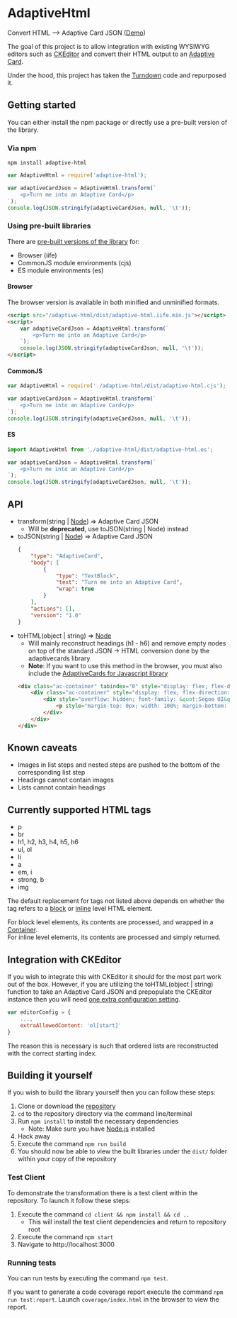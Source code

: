 # AdaptiveHtml
Convert HTML --> Adaptive Card JSON ([Demo](https://adaptive-editor.azurewebsites.net/))

The goal of this project is to allow integration with existing WYSIWYG editors such as [CKEditor](https://ckeditor.com/) and convert their HTML output to an [Adaptive Card](https://adaptivecards.io/).

Under the hood, this project has taken the [Turndown](https://github.com/domchristie/turndown/) code and repurposed it.

## Getting started
You can either install the npm package or directly use a pre-built version of the library.

### Via npm
`npm install adaptive-html`
```javascript
var AdaptiveHtml = require('adaptive-html');

var adaptiveCardJson = AdaptiveHtml.transform(`
    <p>Turn me into an Adaptive Card</p>
`);
console.log(JSON.stringify(adaptiveCardJson, null, '\t'));
```

### Using pre-built libraries
There are [pre-built versions of the library](https://github.com/rcasto/adaptive-html/tree/master/dist) for:
- Browser (iife)
- CommonJS module environments (cjs)
- ES module environments (es)

#### Browser
The browser version is available in both minified and unminified formats.
```html
<script src="/adaptive-html/dist/adaptive-html.iife.min.js"></script>
<script>
    var adaptiveCardJson = AdaptiveHtml.transform(`
        <p>Turn me into an Adaptive Card</p>
    `);
    console.log(JSON.stringify(adaptiveCardJson, null, '\t'));
</script>
```

#### CommonJS
```javascript
var AdaptiveHtml = require('./adaptive-html/dist/adaptive-html.cjs');

var adaptiveCardJson = AdaptiveHtml.transform(`
    <p>Turn me into an Adaptive Card</p>
`);
console.log(JSON.stringify(adaptiveCardJson, null, '\t'));
```

#### ES
```javascript
import AdaptiveHtml from './adaptive-html/dist/adaptive-html.es';

var adaptiveCardJson = AdaptiveHtml.transform(`
    <p>Turn me into an Adaptive Card</p>
`);
console.log(JSON.stringify(adaptiveCardJson, null, '\t'));
```

## API
- transform(string | [Node](https://devdocs.io/dom/node)) => Adaptive Card JSON
    - Will be **deprecated**, use toJSON(string | Node) instead
- toJSON(string | [Node](https://devdocs.io/dom/node)) => Adaptive Card JSON
    ```json
    {
        "type": "AdaptiveCard",
        "body": [
            {
                "type": "TextBlock",
                "text": "Turn me into an Adaptive Card",
                "wrap": true
            }
        ],
        "actions": [],
        "version": "1.0"
    }
    ```
- toHTML(object | string) => [Node](https://devdocs.io/dom/node)
    - Will mainly reconstruct headings (h1 - h6) and remove empty nodes on top of the standard JSON -> HTML conversion done by the adaptivecards library
    - **Note**: If you want to use this method in the browser, you must also include the [AdaptiveCards for Javascript library](https://docs.microsoft.com/en-us/adaptive-cards/display/libraries/htmlclient)
    ```html
    <div class="ac-container" tabindex="0" style="display: flex; flex-direction: column; justify-content: flex-start; background-color: rgb(255, 255, 255); box-sizing: border-box; flex: 0 0 auto; padding: 20px;">
        <div class="ac-container" style="display: flex; flex-direction: column; justify-content: flex-start; box-sizing: border-box; flex: 0 0 auto;">
            <div style="overflow: hidden; font-family: &quot;Segoe UI&quot;; text-align: left; font-size: 14px; line-height: 18.62px; color: rgb(51, 51, 51); font-weight: 400; word-wrap: break-word; box-sizing: border-box; flex: 0 0 auto;">
                <p style="margin-top: 0px; width: 100%; margin-bottom: 0px;">Turn me into an Adaptive Card</p>
            </div>
        </div>
    </div>
    ```

## Known caveats
- Images in list steps and nested steps are pushed to the bottom of the corresponding list step
- Headings cannot contain images
- Lists cannot contain headings

## Currently supported HTML tags
- p
- br
- h1, h2, h3, h4, h5, h6
- ul, ol
- li
- a
- em, i
- strong, b
- img

The default replacement for tags not listed above depends on whether the tag refers to a [block](https://developer.mozilla.org/en-US/docs/Web/HTML/Block-level_elements#Elements) or [inline](https://developer.mozilla.org/en-US/docs/Web/HTML/Inline_elements#Elements) level HTML element.

For block level elements, its contents are processed, and wrapped in a [Container](https://adaptivecards.io/explorer/Container.html).  
For inline level elements, its contents are processed and simply returned.

## Integration with CKEditor
If you wish to integrate this with CKEditor it should for the most part work out of the box.  However, if you are utilizing the toHTML(object | string) function to take an Adaptive Card JSON and prepopulate the CKEditor instance then you will need [one extra configuration setting](https://docs.ckeditor.com/ckeditor4/latest/api/CKEDITOR_config.html#cfg-extraAllowedContent).
```javascript
var editorConfig = {
    ...,
    extraAllowedContent: 'ol[start]'
}
```
The reason this is necessary is such that ordered lists are reconstructed with the correct starting index.

## Building it yourself
If you wish to build the library yourself then you can follow these steps:  
1. Clone or download the [repository](https://github.com/rcasto/adaptive-html)
2. `cd` to the repository directory via the command line/terminal
3. Run `npm install` to install the necessary dependencies 
    - Note: Make sure you have [Node.js](https://nodejs.org/en/) installed
4. Hack away
5. Execute the command `npm run build`
6. You should now be able to view the built libraries under the `dist/` folder within your copy of the repository

### Test Client
To demonstrate the transformation there is a test client within the repository. To launch it follow these steps:
1. Execute the command `cd client && npm install && cd ..`
    - This will install the test client dependencies and return to repository root
2. Execute the command `npm start`
3. Navigate to http://localhost:3000

### Running tests
You can run tests by executing the command `npm test`.

If you want to generate a code coverage report execute the command `npm run test:report`.  Launch `coverage/index.html` in the browser to view the report.